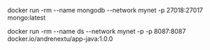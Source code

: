docker run -rm --name mongodb --network mynet -p 27018:27017 mongo:latest

docker run -rm --name ds --network mynet -p -p 8087:8087 docker.io/andrenextu/app-java:1.0.0